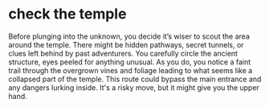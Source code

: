 # check the temple
Before plunging into the unknown, you decide it’s wiser to scout the area around the temple. There might be hidden pathways, secret tunnels, or clues left behind by past adventurers. You carefully circle the ancient structure, eyes peeled for anything unusual. As you do, you notice a faint trail through the overgrown vines and foliage leading to what seems like a collapsed part of the temple. This route could bypass the main entrance and any dangers lurking inside. It's a risky move, but it might give you the upper hand.